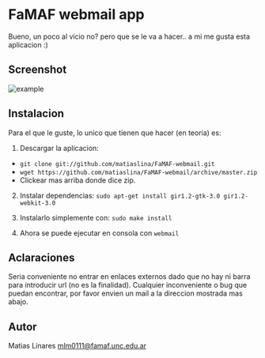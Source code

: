 FaMAF webmail app
=================

Bueno, un poco al vicio no? pero que se le va a hacer.. a mi me gusta esta aplicacion :)

Screenshot
----------

![example](https://raw.github.com/matiaslina/FaMAF-webmail/master/img/screenshot.png)

Instalacion
-----------

Para el que le guste, lo unico que tienen que hacer (en teoria) es:

1. Descargar la aplicacion:
* `git clone git://github.com/matiaslina/FaMAF-webmail.git`
* `wget https://github.com/matiaslina/FaMAF-webmail/archive/master.zip`
* Clickear mas arriba donde dice zip.

2. Instalar dependencias: `sudo apt-get install gir1.2-gtk-3.0 gir1.2-webkit-3.0`

3. Instalarlo simplemente con:
    `sudo make install`

4. Ahora se puede ejecutar en consola con `webmail`

Aclaraciones
------------
Seria conveniente no entrar en enlaces externos dado que no hay ni barra para introducir url (no es la finalidad). Cualquier inconveniente o bug que puedan encontrar, por favor envien un mail a la direccion mostrada mas abajo.

Autor
-----

Matias Linares <mlm0111@famaf.unc.edu.ar>

